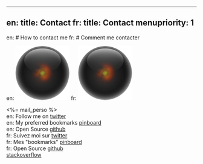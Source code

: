----- 
en: title: Contact
fr: title: Contact
menupriority: 1
-----
en: # How to contact me
fr: # Comment me contacter

en: <img src="/Scratch/img/about/avatar.png" alt="Avatar" class="left"/>
fr: <img src="/Scratch/img/about/avatar.png" alt="Avatar" class="left"/>

<%= mail_perso %>  
en:   Follow me on [twitter](http://twitter.com/yogsototh)  
en:   My preferred bookmarks [pinboard](http://pinboard.in/u:yogsototh)  
en:   Open Source [github](http://github.com/yogsototh)  
fr:   Suivez moi sur [twitter](http://twitter.com/yogsototh)  
fr:   Mes "bookmarks" [pinboard](http://pinboard.in/u:yogsototh)  
fr:   Open Source [github](http://github.com/yogsototh)  
[stackoverflow](http://stackoverflow.com/users/40569/yogsototh)  
